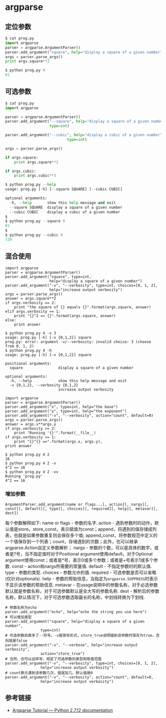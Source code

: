 # argparse

## 定位参数

```py
$ cat prog.py
import argparse
parser = argparse.ArgumentParser()
parser.add_argument("square", help="display a square of a given number", type=int)
args = parser.parse_args()
print args.square**2

$ python prog.py 9
81
```

## 可选参数

```py
$ cat prog.py
import argparse

parser = argparse.ArgumentParser()
parser.add_argument("--square", help="display a square of a given number",
                    type=int)

parser.add_argument("--cubic", help="display a cubic of a given number",
                            type=int)

args = parser.parse_args()

if args.square:
    print args.square**2

if args.cubic:
    print args.cubic**3

$ python prog.py --help
usage: prog.py [-h] [--square SQUARE] [--cubic CUBIC]

optional arguments:
  -h, --help       show this help message and exit
  --square SQUARE  display a square of a given number
  --cubic CUBIC    display a cubic of a given number
$
$ python prog.py --square 9
81
$
$ python prog.py --cubic 9
729
```

## 混合使用

```
import argparse
parser = argparse.ArgumentParser()
parser.add_argument("square", type=int,
                    help="display a square of a given number")
parser.add_argument("-v", "--verbosity", type=int, choices=[0, 1, 2],
                    help="increase output verbosity")
args = parser.parse_args()
answer = args.square**2
if args.verbosity == 2:
    print "the square of {} equals {}".format(args.square, answer)
elif args.verbosity == 1:
    print "{}^2 == {}".format(args.square, answer)
else:
    print answer
```

```
$ python prog.py 4 -v 3
usage: prog.py [-h] [-v {0,1,2}] square
prog.py: error: argument -v/--verbosity: invalid choice: 3 (choose from 0, 1, 2)
$ python prog.py 4 -h
usage: prog.py [-h] [-v {0,1,2}] square

positional arguments:
  square                display a square of a given number

optional arguments:
  -h, --help            show this help message and exit
  -v {0,1,2}, --verbosity {0,1,2}
                        increase output verbosity
```

```
import argparse
parser = argparse.ArgumentParser()
parser.add_argument("x", type=int, help="the base")
parser.add_argument("y", type=int, help="the exponent")
parser.add_argument("-v", "--verbosity", action="count", default=0)
args = parser.parse_args()
answer = args.x**args.y
if args.verbosity >= 2:
    print "Running '{}'".format(__file__)
if args.verbosity >= 1:
    print "{}^{} ==".format(args.x, args.y),
print answer

$ python prog.py 4 2
16
$ python prog.py 4 2 -v
4^2 == 16
$ python prog.py 4 2 -vv
Running 'prog.py'
4^2 == 16

```


### 增加参数

```
ArgumentParser.add_argument(name or flags...[, action][, nargs][, const][, default][, type][, choices][, required][, help][, metavar][, dest])
```


每个参数解释如下:
name or flags - 参数的名字.
action - 遇到参数时的动作，默认值是store。store_const，表示赋值为const；append，将遇到的值存储成列表，也就是如果参数重复则会保存多个值; append_const，将参数规范中定义的一个值保存到一个列表；count，存储遇到的次数；此外，也可以继承argparse.Action自定义参数解析；
nargs - 参数的个数，可以是具体的数字，或者是?号，当不指定值时对于Positional argument使用default，对于Optional argument使用const；或者是*号，表示0或多个参数；或者是+号表示1或多个参数.
const - action和nargs所需要的常量值.
default - 不指定参数时的默认值.
type - 参数的类型.
choices - 参数允许的值.
required - 可选参数是否可以省略(仅针对optionals).
help - 参数的帮助信息，当指定为`argparse.SUPPRESS`时表示不显示该参数的帮助信息.
metavar - 在usage说明中的参数名称，对于必选参数默认就是参数名称，对于可选参数默认是全大写的参数名称.
dest - 解析后的参数名称，默认情况下，对于可选参数选取最长的名称，中划线转换为下划线.

```
# 参数名称为echo
parser.add_argument("echo", help="echo the string you use here")
# 可以增加类型
parser.add_argument("square", help="display a square of a given number",
                type=int)
# 可选参数前面多了--符号，-v是简写形式，store_true说明碰到该参数时保存为true，否则就是false
parser.add_argument("-v", "--verbose", help="increase output verbosity",
                action="store_true")
# 当然，也可以这样写，规定了可选参数的类型和取值范围
parser.add_argument("-v", "--verbosity", type=int, choices=[0, 1, 2],
                help="increase output verbosity")
# count表示遇到该参数几次，值就加几，默认值是0
parser.add_argument("-v", "--verbosity", action="count", default=0,
                help="increase output verbosity")
```


## 参考链接

- [Argparse Tutorial — Python 2.7.12 documentation](https://docs.python.org/2/howto/argparse.html)


